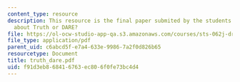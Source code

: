 ```yaml
---
content_type: resource
description: This resource is the final paper submited by the students explaining
  about Truth or DARE?
file: https://ol-ocw-studio-app-qa.s3.amazonaws.com/courses/sts-062j-drugs-politics-and-culture-spring-2006/f91d3eb868416763ec806f0fe73bc4d4_truth_dare.pdf
file_type: application/pdf
parent_uid: c6abcd5f-e7a4-633e-9986-7a2f0d826b65
resourcetype: Document
title: truth_dare.pdf
uid: f91d3eb8-6841-6763-ec80-6f0fe73bc4d4
---
```

